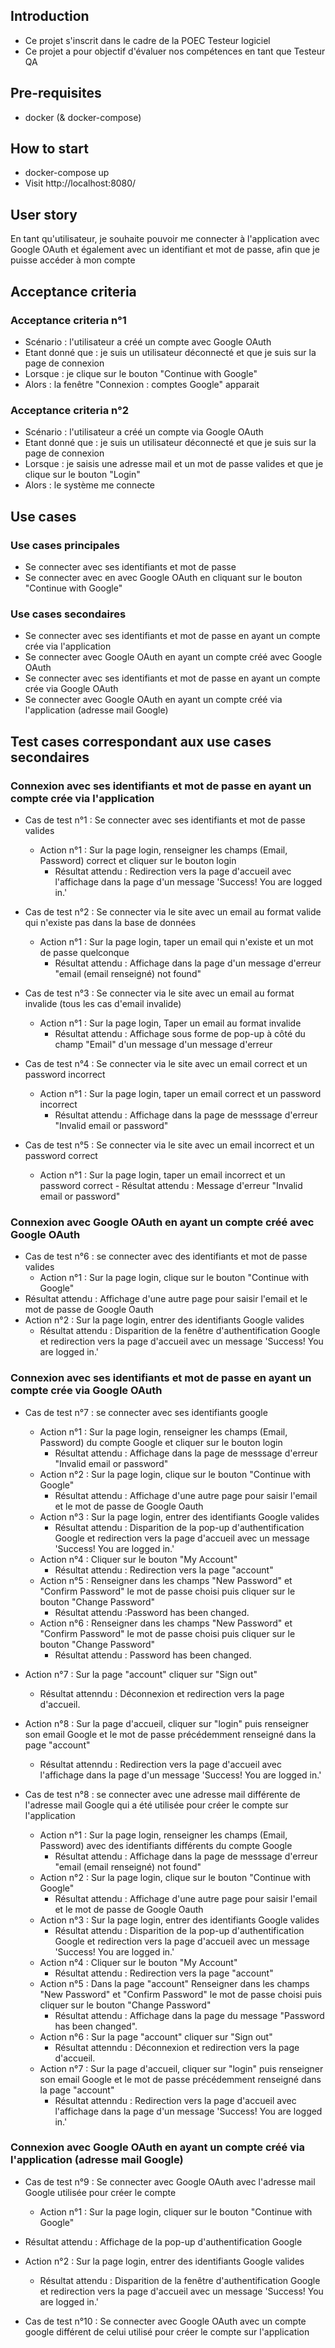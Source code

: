 ## Introduction

- Ce projet s'inscrit dans le cadre de la POEC Testeur logiciel
- Ce projet a pour objectif d'évaluer nos compétences en tant que Testeur QA

## Pre-requisites
- docker (& docker-compose)

## How to start
- docker-compose up
- Visit http://localhost:8080/

## User story
En tant qu'utilisateur, je souhaite pouvoir me connecter à l'application avec Google OAuth et également avec un identifiant et mot de passe, afin que je puisse accéder à mon compte

## Acceptance criteria
### Acceptance criteria n°1
- Scénario : l'utilisateur a créé un compte avec Google OAuth
- Etant donné que : je suis un utilisateur déconnecté et que je suis sur la page de connexion
- Lorsque : je clique sur le bouton "Continue with Google"
- Alors : la fenêtre "Connexion : comptes Google" apparait

### Acceptance criteria n°2
- Scénario : l'utilisateur a créé un compte via Google OAuth
- Etant donné que : je suis un utilisateur déconnecté et que je suis sur la page de connexion
- Lorsque : je saisis une adresse mail et un mot de passe valides et que je clique sur le bouton "Login"
- Alors : le système me connecte

## Use cases
### Use cases principales
- Se connecter avec ses identifiants et mot de passe
- Se connecter avec en avec Google OAuth en cliquant sur le bouton "Continue with Google"

### Use cases secondaires
- Se connecter avec ses identifiants et mot de passe en ayant un compte crée via l'application
- Se connecter avec Google OAuth en ayant un compte créé avec Google OAuth
- Se connecter avec ses identifiants et mot de passe en ayant un compte crée via Google OAuth
- Se connecter avec Google OAuth en ayant un compte créé via l'application (adresse mail Google)

## Test cases correspondant aux use cases secondaires

### Connexion avec ses identifiants et mot de passe en ayant un compte crée via l'application
- Cas de test n°1 : Se connecter avec ses identifiants et mot de passe valides 
  - Action n°1 : Sur la page login, renseigner les champs (Email, Password) correct et cliquer sur le bouton login
    - Résultat attendu : Redirection vers la page d'accueil avec l'affichage dans la page d'un message 'Success! You are logged in.'

- Cas de test n°2 : Se connecter via le site avec un email au format valide qui n'existe pas dans la base de données
  - Action n°1 : Sur la page login, taper un email qui n'existe et un mot de passe quelconque
    - Résultat attendu : Affichage dans la page d'un message d'erreur "email (email renseigné) not found"
  
- Cas de test n°3 : Se connecter via le site avec un email au format invalide (tous les cas d'email invalide)
  - Action n°1 : Sur la page login, Taper un email au format invalide
    - Résultat attendu : Affichage sous forme de pop-up à côté du champ "Email" d'un message d'un message d'erreur 
    
- Cas de test n°4 : Se connecter via le site avec un email correct et un password incorrect 
  - Action n°1 : Sur la page login, taper un email correct et un password incorrect
    - Résultat attendu : Affichage dans la page de messsage d'erreur "Invalid email or password"

- Cas de test n°5 : Se connecter via le site avec un email incorrect et un password correct
  - Action n°1 : Sur la page login, taper un email incorrect et un password correct
        - Résultat attendu : Message d'erreur "Invalid email or password"


### Connexion avec Google OAuth en ayant un compte créé avec Google OAuth
- Cas de test n°6 : se connecter avec des identifiants et mot de passe valides 
  - Action n°1 : Sur la page login, clique sur le bouton "Continue with Google"
 - Résultat attendu : Affichage d'une autre page pour saisir l'email et le mot de passe de Google Oauth
  - Action n°2 : Sur la page login, entrer des identifiants Google valides 
    - Résultat attendu : Disparition de la fenêtre d'authentification Google et redirection vers la page d'accueil avec un message 'Success! You are logged in.' 




### Connexion avec ses identifiants et mot de passe en ayant un compte crée via Google OAuth
- Cas de test n°7 : se connecter avec ses identifiants google 
  - Action n°1 : Sur la page login, renseigner les champs (Email, Password) du compte Google et cliquer sur le bouton login
    - Résultat attendu : Affichage dans la page de messsage d'erreur "Invalid email or password"
  - Action n°2 : Sur la page login, clique sur le bouton "Continue with Google"
    - Résultat attendu : Affichage d'une autre page pour saisir l'email et le mot de passe de Google Oauth
  - Action n°3 : Sur la page login, entrer des identifiants Google valides 
    - Résultat attendu : Disparition de la pop-up d'authentification Google et redirection vers la page d'accueil avec un message 'Success! You are logged in.'
  - Action n°4 : Cliquer sur le bouton "My Account"
    - Résultat attendu : Redirection vers la page "account"
  - Action n°5 : Renseigner dans les champs "New Password" et "Confirm Password" le mot de passe choisi puis cliquer sur le bouton "Change Password"
    - Résultat attendu :Password has been changed.
  - Action n°6 : Renseigner dans les champs "New Password" et "Confirm Password" le mot de passe choisi puis cliquer sur le bouton "Change Password"
    - Résultat attendu : Password has been changed.
 - Action n°7 : Sur la page "account" cliquer sur "Sign out"
    - Résultat attenndu : Déconnexion et redirection vers la page d'accueil.
 - Action n°8 : Sur la page d'accueil, cliquer sur "login" puis renseigner son email Google et le mot de passe précédemment renseigné dans la page "account"
   - Résultat attenndu : Redirection vers la page d'accueil avec l'affichage dans la page d'un message 'Success! You are logged in.'
  
- Cas de test n°8 : se connecter avec une adresse mail différente de l'adresse mail Google qui a été utilisée pour créer le compte sur l'application 
  - Action n°1 : Sur la page login, renseigner les champs (Email, Password) avec des identifiants différents du compte Google
    - Résultat attendu : Affichage dans la page de messsage d'erreur "email (email renseigné) not found"
  - Action n°2 : Sur la page login, clique sur le bouton "Continue with Google"
    - Résultat attendu : Affichage d'une autre page pour saisir l'email et le mot de passe de Google Oauth
  - Action n°3 : Sur la page login, entrer des identifiants Google valides 
    - Résultat attendu : Disparition de la pop-up d'authentification Google et redirection vers la page d'accueil avec un message 'Success! You are logged in.'
  - Action n°4 : Cliquer sur le bouton "My Account"
    - Résultat attendu : Redirection vers la page "account"
  - Action n°5 : Dans la page "account" Renseigner dans les champs "New Password" et "Confirm Password" le mot de passe choisi puis cliquer sur le bouton "Change Password"
    - Résultat attendu : Affichage dans la page du message "Password has been changed".
  - Action n°6 : Sur la page "account" cliquer sur "Sign out"
    - Résultat attenndu : Déconnexion et redirection vers la page d'accueil.
  - Action n°7 : Sur la page d'accueil, cliquer sur "login" puis renseigner son email Google et le mot de passe précédemment renseigné dans la page "account"
    - Résultat attenndu : Redirection vers la page d'accueil avec l'affichage dans la page d'un message 'Success! You are logged in.'
  

### Connexion avec Google OAuth en ayant un compte créé via l'application (adresse mail Google)
- Cas de test n°9 : Se connecter avec Google OAuth avec l'adresse mail Google utilisée pour créer le compte
  - Action n°1 : Sur la page login, cliquer sur le bouton "Continue with Google"
 - Résultat attendu : Affichage de la pop-up d'authentification Google
  - Action n°2 : Sur la page login, entrer des identifiants Google valides 
    - Résultat attendu : Disparition de la fenêtre d'authentification Google et redirection vers la page d'accueil avec un message 'Success! You are logged in.' 

- Cas de test n°10 : Se connecter avec Google OAuth avec un compte google différent de celui utilisé pour créer le compte sur l'application
 